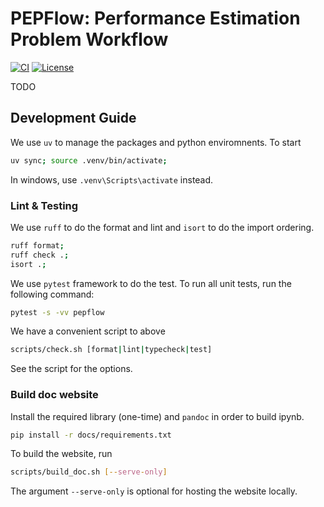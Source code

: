 # PEPFlow: Performance Estimation Problem Workflow

[![CI](https://github.com/BichengYing/pepper/actions/workflows/ci.yml/badge.svg?branch=master)](https://github.com/BichengYing/pepper/actions/workflows/ci.yml)
[![License](https://img.shields.io/badge/License-Apache_2.0-blue.svg)](https://opensource.org/licenses/Apache-2.0)

TODO

## Development Guide

We use `uv` to manage the packages and python enviromnents. To start 

```bash
uv sync; source .venv/bin/activate;
```

In windows, use `.venv\Scripts\activate` instead.

### Lint & Testing
We use `ruff` to do the format and lint and `isort` to do the import ordering.

```bash
ruff format;
ruff check .;
isort .;
```

We use `pytest` framework to do the test. To run all unit tests, run the following command:

```bash
pytest -s -vv pepflow
```

We have a convenient script to above
```bash
scripts/check.sh [format|lint|typecheck|test]
```
See the script for the options.

### Build doc website

Install the required library (one-time) and `pandoc` in order to build ipynb.
```bash
pip install -r docs/requirements.txt
```

To build the website, run
```bash
scripts/build_doc.sh [--serve-only]
```
The argument `--serve-only` is optional for hosting the website locally.



